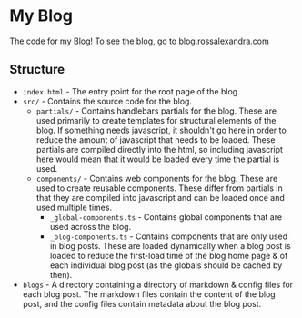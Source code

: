 # My Blog
The code for my Blog! To see the blog, go to [blog.rossalexandra.com](https://blog.rossalexandra.com)

## Structure
- `index.html` - The entry point for the root page of the blog.
- `src/` - Contains the source code for the blog.
    - `partials/` - Contains handlebars partials for the blog. These are used
    primarily to create templates for structural elements of the blog. If something
    needs javascript, it shouldn't go here in order to reduce the amount of
    javascript that needs to be loaded. These partials are compiled directly into
    the html, so including javascript here would mean that it would be loaded
    every time the partial is used.
    - `components/` - Contains web components for the blog. These are used to
    create reusable components. These differ from partials in that they are
    compiled into javascript and can be loaded once and used multiple times.
        - `_global-components.ts` - Contains global components that
        are used across the blog.
        - `_blog-components.ts` - Contains components that are only
        used in blog posts. These are loaded dynamically when a blog post is loaded
        to reduce the first-load time of the blog home page & of each individual
        blog post (as the globals should be cached by then).
- `blogs` - A directory containing a directory of markdown & config files for
each blog post. The markdown files contain the content of the blog post, and the
config files contain metadata about the blog post.
